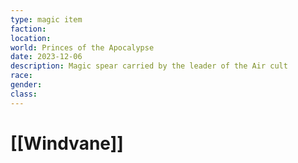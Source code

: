 ```yaml
---
type: magic item
faction: 
location: 
world: Princes of the Apocalypse
date: 2023-12-06
description: Magic spear carried by the leader of the Air cult
race: 
gender: 
class:
---
```

# [[Windvane]]

